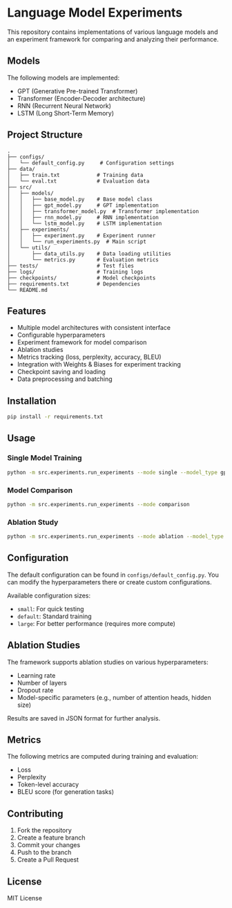 # Language Model Experiments

This repository contains implementations of various language models and an experiment framework for comparing and analyzing their performance.

## Models

The following models are implemented:

- GPT (Generative Pre-trained Transformer)
- Transformer (Encoder-Decoder architecture)
- RNN (Recurrent Neural Network)
- LSTM (Long Short-Term Memory)

## Project Structure

```
.
├── configs/
│   └── default_config.py     # Configuration settings
├── data/
│   ├── train.txt            # Training data
│   └── eval.txt             # Evaluation data
├── src/
│   ├── models/
│   │   ├── base_model.py    # Base model class
│   │   ├── gpt_model.py     # GPT implementation
│   │   ├── transformer_model.py  # Transformer implementation
│   │   ├── rnn_model.py     # RNN implementation
│   │   └── lstm_model.py    # LSTM implementation
│   ├── experiments/
│   │   ├── experiment.py    # Experiment runner
│   │   └── run_experiments.py  # Main script
│   └── utils/
│       ├── data_utils.py    # Data loading utilities
│       └── metrics.py       # Evaluation metrics
├── tests/                   # Test files
├── logs/                    # Training logs
├── checkpoints/             # Model checkpoints
├── requirements.txt         # Dependencies
└── README.md
```

## Features

- Multiple model architectures with consistent interface
- Configurable hyperparameters
- Experiment framework for model comparison
- Ablation studies
- Metrics tracking (loss, perplexity, accuracy, BLEU)
- Integration with Weights & Biases for experiment tracking
- Checkpoint saving and loading
- Data preprocessing and batching

## Installation

```bash
pip install -r requirements.txt
```

## Usage

### Single Model Training

```bash
python -m src.experiments.run_experiments --mode single --model_type gpt --config_size default
```

### Model Comparison

```bash
python -m src.experiments.run_experiments --mode comparison
```

### Ablation Study

```bash
python -m src.experiments.run_experiments --mode ablation --model_type gpt
```

## Configuration

The default configuration can be found in `configs/default_config.py`. You can modify the hyperparameters there or create custom configurations.

Available configuration sizes:
- `small`: For quick testing
- `default`: Standard training
- `large`: For better performance (requires more compute)

## Ablation Studies

The framework supports ablation studies on various hyperparameters:

- Learning rate
- Number of layers
- Dropout rate
- Model-specific parameters (e.g., number of attention heads, hidden size)

Results are saved in JSON format for further analysis.

## Metrics

The following metrics are computed during training and evaluation:

- Loss
- Perplexity
- Token-level accuracy
- BLEU score (for generation tasks)

## Contributing

1. Fork the repository
2. Create a feature branch
3. Commit your changes
4. Push to the branch
5. Create a Pull Request

## License

MIT License

